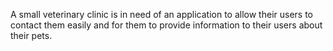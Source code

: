 A small veterinary clinic is in need of an application to allow their users to contact them easily and for them to provide information to their users about their pets.
